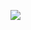 ![](https://user-images.githubusercontent.com/101160207/222899083-12707f16-c137-49d7-82c9-e0efb3936162.svg)
